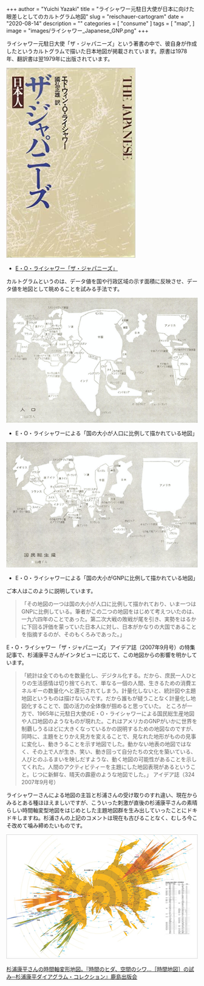 +++
author = "Yuichi Yazaki"
title = "ライシャワー元駐日大使が日本に向けた眼差しとしてのカルトグラム地図"
slug = "reischauer-cartogram"
date = "2020-08-14"
description = ""
categories = [
    "consume"
]
tags = [
    "map",
]
image = "images/ライシャワー_Japanese_GNP.png"
+++

ライシャワー元駐日大使「ザ・ジャパニーズ」という著書の中で、彼自身が作成したというカルトグラムで描いた日本地図が掲載されています。原書は1978年、翻訳書は翌1979年に出版されています。

<!--more-->

![](images/japanese.jpg)

- [E・O・ライシャワー「ザ・ジャパニーズ」](https://amzn.to/4dMUASW)

カルトグラムというのは、データ値を国や行政区域の示す面積に反映させ、データ値を地図として眺めることを試みる手法です。

![](images/ライシャワー_Japanese_population.png)
- E・O・ライシャワーによる「国の大小が人口に比例して描かれている地図」

![](images/ライシャワー_Japanese_GNP.png)
- E・O・ライシャワーによる「国の大小がGNPに比例して描かれている地図」

ご本人はこのように説明しています。

> 「その地図の一つは国の大小が人口に比例して描かれており、いま一つはGNPに比例している。筆者がこの二つの地図をはじめて考えついたのは、一九六四年のことであった。第二次大戦の敗戦が尾を引き、実勢をはるかに下回る評価を蒙っていた日本人に対し、日本がかなりの大国であることを指摘するのが、そのもくろみであった。」

E・O・ライシャワー「ザ・ジャパニーズ」
アイデア誌（2007年9月号）の特集記事で、杉浦康平さんがインタビューに応じて、この地図からの影響を明かしています。

> 「統計は全てのものを数量化し、デジタル化する。だから、庶民一人ひとりの生活感情は切り捨てられて、単なる一個の人間、生きるための消費エネルギーの数量化へと還元されてしまう。計量化しないと、統計図や主題地図というものは描けないんです。だから誰もが疑うことなく計量化し地図化することで、国の活力の全体像が掴めると思っていた。
> ところが一方で、1965年に元駐日大使のE・O・ライシャワーによる国民総生産地図や人口地図のようなものが現れた。これはアメリカのGNPがいかに世界を制覇しうるほどに大きくなっているかの説明するための地図なのですが、同時に、主題をとりかえ見方を変えることで、見なれた地形がものの見事に変化し、動きうることを示す地図でした。動かない地表の地図ではなく、その上で人が生き、笑い、動き回って自分たちの文化を築いている、人びとのふるまいを映しだすような、動く地図の可能性があることを示してくれた。人間のアクティビティーを主題にした地図表現があるということ。じつに新鮮な、晴天の霹靂のような地図でした。」
> アイデア誌（324 2007年9月号）

ライシャワーさんによる地図の主旨と杉浦さんの受け取りのすれ違い、現在からみるとある種ほほえましいですが、こういった刺激が直後の杉浦康平さんの素晴らしい時間軸変型地図をはじめとした主題地図群を生み出していったことにドキドキしますね。杉浦さんの上記のコメントは現在も古びることなく、むしろ今こそ改めて噛み締めたいものです。

![](images/img_multimodal_view_01.jpg)

[杉浦康平さんの時間軸変形地図。『時間のヒダ、空間のシワ…［時間地図］の試み─杉浦康平ダイアグラム・コレクション』鹿島出版会](https://amzn.to/3ynJ3JH)